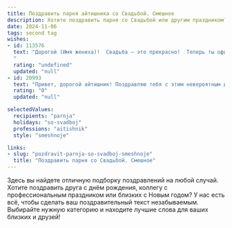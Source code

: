 ```yaml
---
title: Поздравить парня айтишника со Свадьбой. Смешное
description: Хотите поздравить парня со Свадьбой или другим праздником? Наш ИИ создаст незабываемое поздравление, а вы обязательно выделитесь среди других.  
date: 2024-11-06
tags: second tag
wishes:
- id: 113576
  text: "Дорогой (Имя жениха)!  Свадьба – это прекрасно!  Теперь ты официально можешь проводить ночи за компьютером, не отвлекаясь на просьбы \"погладь кошку\" или \"вынеси мусор\". Пусть твой код жизни будет чист от багов, а семейное счастье —  бесконечным циклом радости!  Поздравляем!
  "
  rating: "undefined"
  updated: "null"
- id: 20993
  text: "Привет, дорогой айтишник! Поздравляю тебя с этим невероятным днем! Пусть твоя свадьба будет такой же стабильной, как последняя версия твоего любимого ПО, и пусть твоя любовь к жене будет настолько же безупречна, как код твоего самого успешного проекта. Пусть в твоей жизни будут только \"бегины\" и \"энды\", но никогда не будет \"багов\" в отношениях. Удачи и счастья в этом новом, полном приключений коде твоей жизни!"
  rating: "0"
  updated: "null"

selectedValues:
  recipients: "parnja"
  holidays: "so-svadboj"
  professions: "aitishnik"
  style: "smeshnoje"

links:
- slug: "pozdravit-parnja-so-svadboj-smeshnoje"
  title: "Поздравить парня со Свадьбой. Смешное"
---
```


Здесь вы найдете отличную подборку поздравлений на любой случай. 
Хотите поздравить друга с днём рождения, коллегу с профессиональным праздником или близких с Новым годом? У нас есть всё, чтобы сделать ваш поздравительный текст незабываемым. Выбирайте нужную категорию и находите лучшие слова для ваших близких и друзей!
